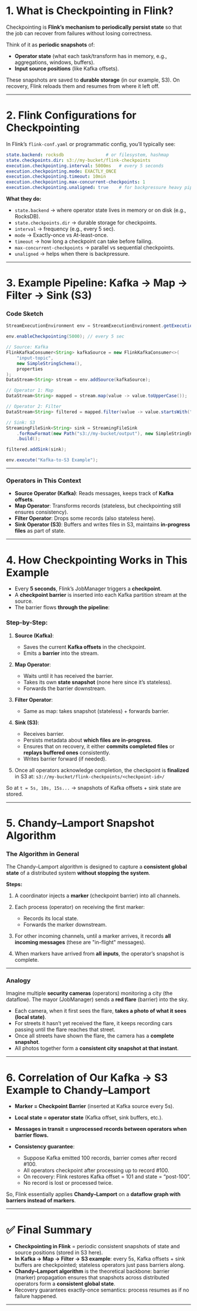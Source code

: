 # 1. What is Checkpointing in Flink?

Checkpointing is **Flink’s mechanism to periodically persist state** so that the job can recover from failures without losing correctness.

Think of it as **periodic snapshots** of:

* **Operator state** (what each task/transform has in memory, e.g., aggregations, windows, buffers).
* **Input source positions** (like Kafka offsets).

These snapshots are saved to **durable storage** (in our example, S3). On recovery, Flink reloads them and resumes from where it left off.

---

# 2. Flink Configurations for Checkpointing

In Flink’s `flink-conf.yaml` or programmatic config, you’ll typically see:

```yaml
state.backend: rocksdb                # or filesystem, hashmap
state.checkpoints.dir: s3://my-bucket/flink-checkpoints
execution.checkpointing.interval: 5000ms   # every 5 seconds
execution.checkpointing.mode: EXACTLY_ONCE
execution.checkpointing.timeout: 10min
execution.checkpointing.max-concurrent-checkpoints: 1
execution.checkpointing.unaligned: true    # for backpressure heavy pipelines
```

**What they do:**

* `state.backend` → where operator state lives in memory or on disk (e.g., RocksDB).
* `state.checkpoints.dir` → durable storage for checkpoints.
* `interval` → frequency (e.g., every 5 sec).
* `mode` → Exactly-once vs At-least-once.
* `timeout` → how long a checkpoint can take before failing.
* `max-concurrent-checkpoints` → parallel vs sequential checkpoints.
* `unaligned` → helps when there is backpressure.

---

# 3. Example Pipeline: Kafka → Map → Filter → Sink (S3)

### Code Sketch

```java
StreamExecutionEnvironment env = StreamExecutionEnvironment.getExecutionEnvironment();

env.enableCheckpointing(5000); // every 5 sec

// Source: Kafka
FlinkKafkaConsumer<String> kafkaSource = new FlinkKafkaConsumer<>(
    "input-topic",
    new SimpleStringSchema(),
    properties
);
DataStream<String> stream = env.addSource(kafkaSource);

// Operator 1: Map
DataStream<String> mapped = stream.map(value -> value.toUpperCase());

// Operator 2: Filter
DataStream<String> filtered = mapped.filter(value -> value.startsWith("A"));

// Sink: S3
StreamingFileSink<String> sink = StreamingFileSink
    .forRowFormat(new Path("s3://my-bucket/output"), new SimpleStringEncoder<String>("UTF-8"))
    .build();

filtered.addSink(sink);

env.execute("Kafka-to-S3 Example");
```

---

### Operators in This Context

* **Source Operator (Kafka)**: Reads messages, keeps track of **Kafka offsets**.
* **Map Operator**: Transforms records (stateless, but checkpointing still ensures consistency).
* **Filter Operator**: Drops some records (also stateless here).
* **Sink Operator (S3)**: Buffers and writes files in S3, maintains **in-progress files** as part of state.

---

# 4. How Checkpointing Works in This Example

* Every **5 seconds**, Flink’s JobManager triggers a **checkpoint**.
* A **checkpoint barrier** is inserted into each Kafka partition stream at the source.
* The barrier flows **through the pipeline**:

### Step-by-Step:

1. **Source (Kafka)**:

   * Saves the current **Kafka offsets** in the checkpoint.
   * Emits a **barrier** into the stream.

2. **Map Operator**:

   * Waits until it has received the barrier.
   * Takes its own **state snapshot** (none here since it’s stateless).
   * Forwards the barrier downstream.

3. **Filter Operator**:

   * Same as map: takes snapshot (stateless) + forwards barrier.

4. **Sink (S3)**:

   * Receives barrier.
   * Persists metadata about **which files are in-progress**.
   * Ensures that on recovery, it either **commits completed files** or **replays buffered ones** consistently.
   * Writes barrier forward (if needed).

5. Once all operators acknowledge completion, the checkpoint is **finalized** in S3 at:
   `s3://my-bucket/flink-checkpoints/<checkpoint-id>/`

So at `t = 5s, 10s, 15s...` → snapshots of Kafka offsets + sink state are stored.

---

# 5. Chandy–Lamport Snapshot Algorithm

### The Algorithm in General

The Chandy–Lamport algorithm is designed to capture a **consistent global state** of a distributed system **without stopping the system**.

**Steps:**

1. A coordinator injects a **marker** (checkpoint barrier) into all channels.
2. Each process (operator) on receiving the first marker:

   * Records its local state.
   * Forwards the marker downstream.
3. For other incoming channels, until a marker arrives, it records **all incoming messages** (these are "in-flight" messages).
4. When markers have arrived from **all inputs**, the operator’s snapshot is complete.

---

### Analogy

Imagine multiple **security cameras** (operators) monitoring a city (the dataflow). The mayor (JobManager) sends a **red flare** (barrier) into the sky.

* Each camera, when it first sees the flare, **takes a photo of what it sees (local state)**.
* For streets it hasn’t yet received the flare, it keeps recording cars passing until the flare reaches that street.
* Once all streets have shown the flare, the camera has a **complete snapshot**.
* All photos together form a **consistent city snapshot at that instant**.

---

# 6. Correlation of Our Kafka → S3 Example to Chandy–Lamport

* **Marker = Checkpoint Barrier** (inserted at Kafka source every 5s).
* **Local state = operator state** (Kafka offset, sink buffers, etc.).
* **Messages in transit = unprocessed records between operators when barrier flows.**
* **Consistency guarantee**:

  * Suppose Kafka emitted 100 records, barrier comes after record #100.
  * All operators checkpoint after processing up to record #100.
  * On recovery: Flink restores Kafka offset = 101 and state = “post-100”.
  * No record is lost or processed twice.

So, Flink essentially applies **Chandy–Lamport** on a **dataflow graph with barriers instead of markers**.

---

# ✅ Final Summary

* **Checkpointing in Flink** = periodic consistent snapshots of state and source positions (stored in S3 here).
* **In Kafka → Map → Filter → S3 example**: every 5s, Kafka offsets + sink buffers are checkpointed; stateless operators just pass barriers along.
* **Chandy–Lamport algorithm** is the theoretical backbone: barrier (marker) propagation ensures that snapshots across distributed operators form a **consistent global state**.
* Recovery guarantees exactly-once semantics: process resumes as if no failure happened.

---
